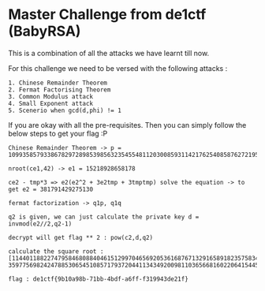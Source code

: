 # Master Challenge from de1ctf (BabyRSA)

This is a combination of all the attacks we have learnt till now.

For this challenge we need to be versed with the following attacks :

```
1. Chinese Remainder Theorem
2. Fermat Factorising Theorem
3. Common Modulus attack
4. Small Exponent attack
5. Scenerio when gcd(d,phi) != 1
```

If you are okay with all the pre-requisites. Then you can simply follow the below steps to get your flag :P

```
Chinese Remainder Theorem -> p = 109935857933867829728985398563235455481120300859311421762540858762721955038310117609456763338082237907005937380873151279351831600225270995344096532750271070807051984097524900957809427861441436796934012393707770012556604479065826879107677002380580866325868240270494148512743861326447181476633546419262340100453

nroot(ce1,42) -> e1 = 15218928658178

ce2 - tmp*3 => e2(e2^2 + 3e2tmp + 3tmptmp) solve the equation -> to get e2 = 381791429275130

fermat factorization -> q1p, q1q

q2 is given, we can just calculate the private key d = invmod(e2//2,q2-1)

decrypt will get flag ** 2 : pow(c2,d,q2)

calculate the square root : [114401188227479584680884046151299704656920536168767132916589182357583461053336386996123783294932566567773695426689447410311969456458574731187512974868297092638677515283584994416382872450167046416573472655243870708562439998143846037624187234195267715190427287523938294324544634339652501677902449588678234022620, 3597756982424788530654510857179372044113434920098110365668160220641544533784058353001736221836299987936893]

flag : de1ctf{9b10a98b-71bb-4bdf-a6ff-f319943de21f}
```
